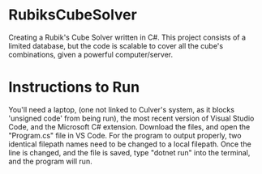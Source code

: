 # RubiksCubeSolver
Creating a Rubik's Cube Solver written in C#. This project consists of a limited database, but the code is scalable to cover all the cube's combinations, given a powerful computer/server.

# Instructions to Run
You'll need a laptop, (one not linked to Culver's system, as it blocks 'unsigned code' from being run), the most recent version of Visual Studio Code, and the Microsoft C# extension.
Download the files, and open the "Program.cs" file in VS Code. For the program to output properly, two identical filepath names need to be changed to a local filepath. Once the line is changed, and the file is saved, type "dotnet run" into the terminal, and the program will run.
